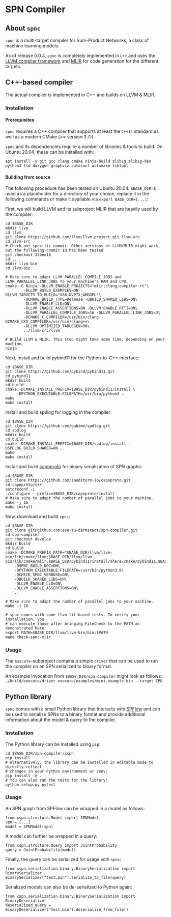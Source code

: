 # SPN Compiler #

## About `spnc` ##

`spnc` is a multi-target compiler for Sum-Product Networks, a class of machine learning models.

As of release 0.0.4, `spnc` is completely implemented in `C++` and uses the [LLVM compiler framework](https://llvm.org/) 
and [MLIR](https://mlir.llvm.org) for code generation for the different targets.


## C++-based compiler ##

The actual compiler is implemented in C++ and builds on LLVM & MLIR. 

### Installation ###

#### Prerequisites ####

`spnc` requires a C++ compiler that supports at least the `C++14` standard as well as a 
modern CMake (>= version 3.7)).

`spnc` and its dependencies require a number of libraries & tools to build. On Ubuntu 20.04, these can be installed with:

`apt install -y git gcc clang cmake ninja-build zlib1g zlib1g-dev python3 lld doxygen graphviz autoconf automake libtool`

#### Building from source ####

The following procedure has been tested on Ubuntu 20.04. 
`$BASE_DIR` is used as a placeholder for a directory of your choice, replace it in the 
following commands or make it available via `export BASE_DIR=[...]`:

First, we will build LLVM and its subproject MLIR that are heavily used by the compiler: 

```
cd $BASE_DIR
mkdir llvm
cd llvm
git clone https://github.com/llvm/llvm-project.git llvm-src
cd llvm-src
# Check out specific commit. Other versions of LLVM/MLIR might work, but the following commit ID has been tested
git checkout 32bee18
cd ..
mkdir llvm-bin
cd llvm-bin

# Make sure to adapt LLVM_PARALLEL_COMPILE_JOBS and LLVM_PARALLEL_LINK_JOBS to your machine's RAM and CPU.
cmake -G Ninja -DLLVM_ENABLE_PROJECTS="mlir;clang;compiler-rt"\
        -DLLVM_BUILD_EXAMPLES=ON -DLLVM_TARGETS_TO_BUILD="X86;NVPTX;AMDGPU"\
        -DCMAKE_BUILD_TYPE=Release -DBUILD_SHARED_LIBS=ON\
        -DLLVM_ENABLE_LLD=ON\
        -DLLVM_ENABLE_ASSERTIONS=ON -DLLVM_ENABLE_RTTI=ON\
        -DLLVM_PARALLEL_COMPILE_JOBS=16 -DLLVM_PARALLEL_LINK_JOBS=3\
        -DCMAKE_C_COMPILER=/usr/bin/clang -DCMAKE_CXX_COMPILER=/usr/bin/clang++\
        -DLLVM_OPTIMIZED_TABLEGEN=ON\
        ../llvm-src/llvm
        
# Build LLVM & MLIR. This step might take some time, depending on your machine.
ninja
```

Next, install and build pybind11 for the Python-to-C++ interface:
```
cd $BASE_DIR
git clone https://github.com/pybind/pybind11.git
cd pybind11
mkdir build
cd build
cmake -DCMAKE_INSTALL_PREFIX=$BASE_DIR/pybind11/install \
     -DPYTHON_EXECUTABLE:FILEPATH=/usr/bin/python3 ..
make
make install
```

Install and build spdlog for logging in the compiler:
```
cd $BASE_DIR
git clone https://github.com/gabime/spdlog.git
cd spdlog
mkdir build
cd build
cmake -DCMAKE_INSTALL_PREFIX=$BASE_DIR/spdlog/install -DSPDLOG_BUILD_SHARED=ON ..
make
make install
```

Install and build [capnproto](https://capnproto.org) for binary serialization of SPN graphs:

```
cd $BASE_DIR
git clone https://github.com/sandstorm-io/capnproto.git
cd capnproto/c++
autoreconf -i
./configure --prefix=$BASE_DIR/capnproto/install
# Make sure to adapt the number of parallel jobs to your machine.
make -j 16
make install
```

Now, download and build `spnc`:
```
cd $BASE_DIR
git clone git@github.com:esa-tu-darmstadt/spn-compiler.git
cd spn-compiler
git checkout develop
mkdir build
cd build
cmake -DCMAKE_PREFIX_PATH="$BASE_DIR/llvm/llvm-bin/lib/cmake/llvm;$BASE_DIR/llvm/llvm-bin/lib/cmake/mlir;$BASE_DIR/pybind11/install/share/cmake/pybind11;$BASE_DIR/spdlog/install/lib/cmake/spdlog/;$BASE_DIR/capnproto/install/"\
    -DSPNC_BUILD_DOC=ON\
    -DPYTHON_EXECUTABLE:FILEPATH=/usr/bin/python3.8\
    -DCHECK_SPNC_VERBOSE=ON\
    -DBUILD_SHARED_LIBS=ON\
    -DLLVM_ENABLE_LLD=ON\
    -DLLVM_ENABLE_ASSERTIONS=ON\
    ..

# Make sure to adapt the number of parallel jobs to your machine.
make -j 16    

# spnc comes with some llvm-lit based tests. To verify your installation, you
# can execute those after bringing FileCheck to the PATH as demonstrated here:
export PATH=$BASE_DIR/llvm/llvm-bin/bin:$PATH
make check-spnc-mlir
```

### Usage ###

The `execute`-subproject contains a simple `driver` that can be used to run the compiler 
on an SPN serialized to binary format.

An example invocation from `$BASE_DIR/spn-compiler` might look as follows:
`./build/execute/driver execute/examples/mini-example.bin --target CPU`

## Python library ##

`spnc` comes with a small Python library that interacts with [SPFlow](https://spflow.github.io/SPFlow/) 
and can be used to serialize SPNs to a binary format and provide additional information about the model 
& query to the compiler.

### Installation ###

The Python library can be installed using `pip`:

```
cd $BASE_DIR/spn-compiler/xspn
pip install .
# Alternatively, the library can be installed in editable mode to directly reflect 
# changes in your Python environment or venv:
pip install -e .
# You can also run the tests for the library:
python setup.py pytest
```

### Usage ###

An SPN graph from SPFlow can be wrapped in a model as follows:

```
from xspn.structure.Model import SPNModel
spn = [...]
model = SPNModel(spn)
```

A model can further be wrapped in a query:

```
from xspn.structure.Query import JointProbability
query = JointProbability(model)
```

Finally, the query can be serialized for usage with `spnc`:

```
from xspn.serialization.binary.BinarySerialization import BinarySerializer
BinarySerializer("test.bin").serialize_to_file(query)
```

Serialized models can also be de-serialized to Python again:

```
from xspn.serialization.binary.BinarySerialization import BinaryDeserializer
deserialized_query = BinaryDeserializer("test.bin").deserialize_from_file()
```